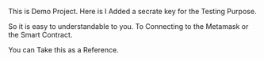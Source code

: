 This is Demo Project. Here is I Added a secrate key for the Testing Purpose.

So it is easy to understandable to you. To Connecting to the Metamask or the Smart Contract.

You can Take this as a Reference.
